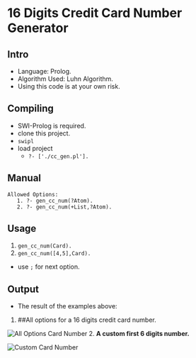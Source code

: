 16 Digits Credit Card Number Generator
=====

Intro
-----
* Language: Prolog.
* Algorithm Used: Luhn Algorithm.
* Using this code is at your own risk.
 

Compiling
---------
* SWI-Prolog is required.
* clone this project.
* ```swipl```
* load project
  * ```?- ['./cc_gen.pl'].```

Manual
------
```
Allowed Options:
   1. ?- gen_cc_num(?Atom).
   2. ?- gen_cc_num(+List,?Atom).
```

Usage
-----
1. ``` gen_cc_num(Card). ```
2. ``` gen_cc_num([4,5],Card). ```
* use ```;``` for next option.

Output
------
* The result of the examples above:
1. ##All options for a 16 digits credit card number.

 ![All Options Card Number](https://raw.github.com/eldardamari/credit-card-generator/master/img/gen_cc_num1.jpg)
2. **A custom first 6 digits number.**
 
 ![Custom Card Number](https://raw.github.com/eldardamari/credit-card-generator/master/img/gen_cc_num2.jpg)
